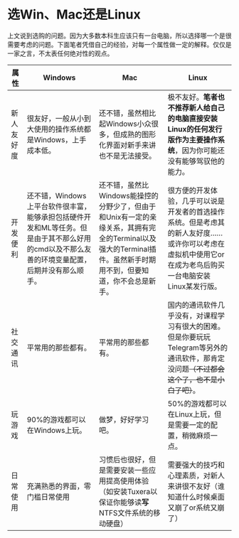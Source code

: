 # 选Win、Mac还是Linux

上文说到选购的问题。因为大多数本科生应该只有一台电脑，所以选择哪一个是很需要考虑的问题。下面笔者凭借自己的经验，对每一个属性做一定的解释。仅仅是一家之言，不太表任何绝对性的观点。

| 属性    | Windows                                                                      | Mac                                                                                           | Linux                                                                            |
| ----- | ---------------------------------------------------------------------------- | --------------------------------------------------------------------------------------------- | -------------------------------------------------------------------------------- |
| 新人友好度 | 很友好，一般从小到大使用的操作系统都是Windows，上手成本低。                                            | 还不错，虽然相比起Windows小众很多，但成熟的图形化界面对新手来讲也不是无法接受。                                                   | 极不友好。**笔者也不推荐新人给自己的电脑直接安装Linux的任何发行版作为主要操作系统**，因为你可能还没有能够驾驭他的能力。                 |
| 开发便利  | 还不错，Windows上平台软件很丰富，能够承担包括硬件开发和ML等任务。但是由于其不那么好用的cmd以及不那么友善的环境变量配置，后期并没有那么顺手。 | 还不错，虽然比Windows能操控的分野少了，但由于和Unix有一定的亲缘关系，其拥有完全的Terminal以及强大的Terminal插件。虽然新手时期用不到，但要知道，你不会总是新手。 | 很方便的开发体验，几乎可以说是开发者的首选操作系统。但是考虑其的新人友好度……或许你可以考虑在虚拟机中使用它or在成为老鸟后购买一台电脑安装Linux某发行版。 |
| 社交通讯  | 平常用的那些都有。                                                                    | 平常用的那些都有。                                                                                     | 国内的通讯软件几乎没有，对课程学习有很大的困难。但是你要玩玩Telegram等另外的通讯软件，那肯定没问题~~（不过都会这个了，也不是小白了吧）~~。      |
| 玩游戏   | 90%的游戏都可以在Windows上玩。                                                         | 做梦，好好学习吧。                                                                                     | 50%的游戏都可以在Linux上玩，但是需要一定的配置，稍微麻烦一点。                                              |
| 日常使用  | 充满熟悉的界面，零门槛日常使用                                                              | 习惯后也很好，但是需要安装一些应用提高使用体验（如安装Tuxera以保证你能够读**写**NTFS文件系统的移动硬盘）                                   | 需要强大的技巧和心理素质，对新人来讲很不友好（谁知道什么时候桌面又崩了or系统又崩了）                                      |

